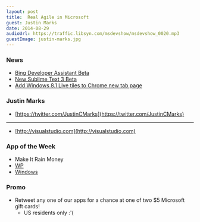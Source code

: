 ```yaml
---
layout: post
title:	Real Agile in Microsoft
guest: Justin Marks
date: 2014-08-29
audioUrl: https://traffic.libsyn.com/msdevshow/msdevshow_0020.mp3
guestImage: justin-marks.jpg
---
```



### News

 - [Bing Developer Assistant Beta](http://visualstudiogallery.msdn.microsoft.com/a1166718-a2d9-4a48-a5fd-504ff4ad1b65)
 - [New Sublime Text 3 Beta](http://www.sublimetext.com/3)
 - [Add Windows 8.1 Live tiles to Chrome new tab page](http://www.wpcentral.com/modern-new-tab-page-chrome-extension-windows)

### Justin Marks

 - [https://twitter.com/JustinCMarks](https://twitter.com/JustinCMarks)

----------

- [http://visualstudio.com](http://visualstudio.com)

### App of the Week

 - Make It Rain Money
  -   [WP](http://www.windowsphone.com/s?appid=104168b8-b738-4ceb-ba53-9c9ad0c503b2)
  -   [Windows](http://apps.microsoft.com/windows/en-us/app/make-it-rain-money/29c8efc3-1b91-413f-8748-88dc315ed4b2)

### Promo
 - Retweet any one of our apps for a chance at one of two $5 Microsoft gift cards!
	 - US residents only :'(
